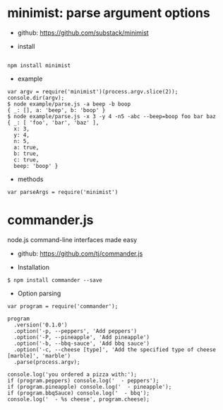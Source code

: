 # minimist: parse argument options

* github: https://github.com/substack/minimist

* install
```

npm install minimist
```

* example
```
var argv = require('minimist')(process.argv.slice(2));
console.dir(argv);
$ node example/parse.js -a beep -b boop
{ _: [], a: 'beep', b: 'boop' }
$ node example/parse.js -x 3 -y 4 -n5 -abc --beep=boop foo bar baz
{ _: [ 'foo', 'bar', 'baz' ],
  x: 3,
  y: 4,
  n: 5,
  a: true,
  b: true,
  c: true,
  beep: 'boop' }
```
* methods
```
var parseArgs = require('minimist')
```

# commander.js

node.js command-line interfaces made easy

* github: https://github.com/tj/commander.js

* Installation
```
$ npm install commander --save

```
* Option parsing
```
var program = require('commander');

program
  .version('0.1.0')
  .option('-p, --peppers', 'Add peppers')
  .option('-P, --pineapple', 'Add pineapple')
  .option('-b, --bbq-sauce', 'Add bbq sauce')
  .option('-c, --cheese [type]', 'Add the specified type of cheese [marble]', 'marble')
  .parse(process.argv);

console.log('you ordered a pizza with:');
if (program.peppers) console.log('  - peppers');
if (program.pineapple) console.log('  - pineapple');
if (program.bbqSauce) console.log('  - bbq');
console.log('  - %s cheese', program.cheese);
```



